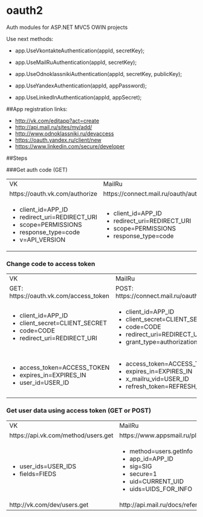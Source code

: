 oauth2
======

Auth modules for ASP.NET MVC5 OWIN projects

Use next methods:

- app.UseVkontakteAuthentication(appId, secretKey);

- app.UseMailRuAuthentication(appId, secretKey);

- app.UseOdnoklassnikiAuthentication(appId, secretKey, publicKey); 

- app.UseYandexAuthentication(appId, appPassword);

- app.UseLinkedInAuthentication(appId, appSecret);
 

##App registration links:

- http://vk.com/editapp?act=create
- http://api.mail.ru/sites/my/add/
- http://www.odnoklassniki.ru/devaccess
- https://oauth.yandex.ru/client/new
- https://www.linkedin.com/secure/developer

##Steps

###Get auth code (GET)

<table>
<tr>
  <td>VK</td>
  <td>MailRu</td>
  <td>Odnoklassniki</td>
</tr>
<tr>
<td>https://oauth.vk.com/authorize</td>
<td>https://connect.mail.ru/oauth/authorize</td>
<td>http://www.odnoklassniki.ru/oauth/authorize</td>
</tr>
<tr>
<td>
<ul>
  <li>client_id=APP_ID</li>
  <li>redirect_uri=REDIRECT_URI</li>
  <li>scope=PERMISSIONS</li>
  <li>response_type=code</li>
  <li>v=API_VERSION</li>
</ul>
</td>
<td>
<ul>
  <li>client_id=APP_ID</li>
  <li>redirect_uri=REDIRECT_URI</li>
  <li>scope=PERMISSIONS</li>
  <li>response_type=code</li>
</ul>
</td>
<td>
<ul>
  <li>client_id=APP_ID</li>
  <li>redirect_uri=REDIRECT_URI</li>
  <li>scope=PERMISSIONS</li>
  <li>response_type=code</li>
</ul>
</td>
</table>

### Change code to access token

<table>
<tr>
  <td>VK</td>
  <td>MailRu</td>
  <td>Odnoklassniki</td>
</tr>
<tr>
  <td>GET: https://oauth.vk.com/access_token</td>
  <td>POST: https://connect.mail.ru/oauth/token</td>
  <td>POST: https://api.odnoklassniki.ru/oauth/token.do</td>
</tr>
<tr>
  <td>
    <ul>
      <li>client_id=APP_ID</li>
      <li>client_secret=CLIENT_SECRET</li>
      <li>code=CODE</li>
      <li>redirect_uri=REDIRECT_URI</li>
    </ul>
  </td>
  <td>
    <ul>
      <li>client_id=APP_ID</li>
      <li>client_secret=CLIENT_SECRET</li>
      <li>code=CODE</li>
      <li>redirect_uri=REDIRECT_URI</li>
      <li>grant_type=authorization_code</li>
    </ul>
  </td>
  <td>
    <ul>
      <li>client_id=APP_ID</li>
      <li>client_secret=CLIENT_SECRET</li>
      <li>code=CODE</li>
      <li>redirect_uri=REDIRECT_URI</li>
      <li>grant_type=authorization_code</li>
    </ul>
  </td>
</tr>
<tr>
  <td>
    <ul>
      <li>access_token=ACCESS_TOKEN</li>
      <li>expires_in=EXPIRES_IN</li>
      <li>user_id=USER_ID</li>
    </ul>
  </td>
  <td>
    <ul>
      <li>access_token=ACCESS_TOKEN</li>
      <li>expires_in=EXPIRES_IN</li>
      <li>x_mailru_vid=USER_ID</li>
      <li>refresh_token=REFRESH_TOKEN</li>
    </ul>
  </td>
  <td>
    <ul>
      <li>access_token=ACCESS_TOKEN</li>
      <li>token_type=session</li>
      <li>refresh_token=REFRESH_TOKEN</li>
    </ul>
  </td>
</tr>
</table>

### Get user data using access token (GET or POST)

<table>
<tr>
  <td>VK</td>
  <td>MailRu</td>
  <td>Odnoklassniki</td>
</tr>
<tr>
  <td>https://api.vk.com/method/users.get</td>
  <td>https://www.appsmail.ru/platform/api</td>
  <td>http://api.odnoklassniki.ru/fb.do</td>
</tr>
<tr>
  <td>
    <ul>
      <li>user_ids=USER_IDS</li>
      <li>fields=FIEDS</li>
    </ul>
  </td>
  <td>
    <ul>
      <li>method=users.getInfo</li>
      <li>app_id=APP_ID</li>
      <li>sig=SIG</li>
      <li>secure=1</li>
      <li>uid=CURRENT_UID</li>
      <li>uids=UIDS_FOR_INFO</li>
    </ul>
  </td>
  <td>
    <ul>
      <li>method=users.getCurrentUser</li>
      <li>application_key=PUBLIC_KEY</li>
      <li>fields=FIELDS</li>
      <li>access_token=ACCESS_TOKEN</li>
      <li>sig=SIG</li>
    </ul>
  </td>
</tr>
<tr>
  <td>http://vk.com/dev/users.get</td>
  <td>http://api.mail.ru/docs/reference/rest/users.getInfo</td>
  <td>http://apiok.ru/wiki/display/api/users.getInfo</td>
</tr>
</table>